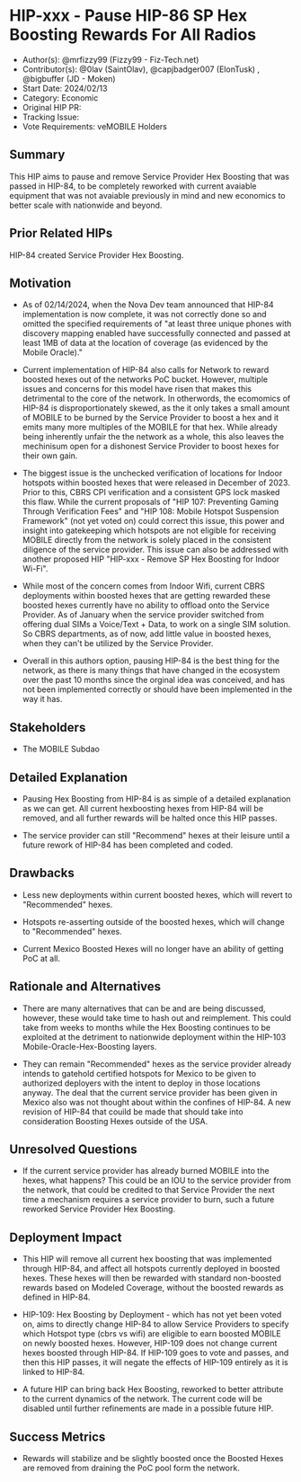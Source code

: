 # HIP-xxx - Pause HIP-86 SP Hex Boosting Rewards For All Radios

- Author(s): @mrfizzy99 (Fizzy99 - Fiz-Tech.net)
- Contributor(s): @0lav (SaintOlav), @capjbadger007 (ElonTusk) , @bigbuffer (JD - Moken)
- Start Date: 2024/02/13
- Category: Economic
- Original HIP PR: <!-- leave this empty; maintainer will fill in ID of this pull request -->
- Tracking Issue: <!-- leave this empty; maintainer will create a discussion issue -->
- Vote Requirements: veMOBILE Holders

## Summary

This HIP aims to pause and remove Service Provider Hex Boosting that was passed in HIP-84, to be completely reworked with current avaiable equipment that was not avaiable previously in mind and new economics to better scale with nationwide and beyond.   

## Prior Related HIPs

HIP-84 created Service Provider Hex Boosting.


## Motivation

- As of 02/14/2024, when the Nova Dev team announced that HIP-84 implementation is now complete, it was not correctly done so and omitted the specified requirements of "at least three unique phones with discovery mapping enabled have successfully connected and passed at least 1MB of data at the location of coverage (as evidenced by the Mobile Oracle)."

- Current implementation of HIP-84 also calls for Network to reward boosted hexes out of the networks PoC bucket. However, multiple issues and concerns for this model have risen that makes this detrimental to the core of the network.
  In otherwords, the ecomomics of HIP-84 is disproportionately skewed, as the it only takes a small amount of MOBILE to be burned by the Service Provider to boost a hex and it emits many more multiples of the MOBILE for that hex. While already being inherently unfair the the network as a whole, this also leaves the mechinisum open for a dishonest Service Provider to boost hexes for their own gain. 

- The biggest issue is the unchecked verification of locations for Indoor hotspots within boosted hexes that were released in December of 2023.  Prior to this, CBRS CPI verification and a consistent GPS lock masked this flaw.
  While the current proposals of "HIP 107: Preventing Gaming Through Verification Fees" and "HIP 108: Mobile Hotspot Suspension Framework" (not yet voted on) could correct this issue, this power and insight into gatekeeping which hotspots are not eligible for receiving MOBILE directly from the network is solely placed in the consistent diligence of the service provider.
  This issue can also be addressed with another proposed HIP "HIP-xxx - Remove SP Hex Boosting for Indoor Wi-Fi".

- While most of the concern comes from Indoor Wifi, current CBRS deployments within boosted hexes that are getting rewarded these boosted hexes currently have no ability to offload onto the Service Provider.
  As of January when the service provider switched from offering dual SIMs a Voice/Text + Data, to work on a single SIM solution. So CBRS departments, as of now, add little value in boosted hexes, when they can't be utilized by the Service Provider.  

- Overall in this authors option, pausing HIP-84 is the best thing for the network, as there is many things that have changed in the ecosystem over the past 10 months since the orginal idea was conceived, and has not been implemented correctly or should have been implemented in the way it has.  
  

## Stakeholders

- The MOBILE Subdao


## Detailed Explanation

- Pausing Hex Boosting from HIP-84 is as simple of a detailed explanation as we can get. All current hexboosting hexes from HIP-84 will be removed, and all further rewards will be halted once this HIP passes.
  
- The service provider can still "Recommend" hexes at their leisure until a future rework of HIP-84 has been completed and coded. 


## Drawbacks

- Less new deployments within current boosted hexes, which will revert to "Recommended" hexes.
  
- Hotspots re-asserting outside of the boosted hexes, which will change to "Recommended" hexes.
  
- Current Mexico Boosted Hexes will no longer have an ability of getting PoC at all.


## Rationale and Alternatives

- There are many alternatives that can be and are being discussed, however, these would take time to hash out and reimplement. This could take from weeks to months while the Hex Boosting continues to be exploited at the detriment to nationwide deployment within the HIP-103 Mobile-Oracle-Hex-Boosting layers.  

- They can remain "Recommended" hexes as the service provider already intends to gatehold certified hotspots for Mexico to be given to authorized deployers with the intent to deploy in those locations anyway.
  The deal that the current service provider has been given in Mexico also was not thought about within the confines of HIP-84. A new revision of HIP-84 that couild be made that should take into consideration Boosting Hexes outside of the USA. 

## Unresolved Questions

- If the current service provider has already burned MOBILE into the hexes, what happens?
  This could be an IOU to the service provider from the network, that could be credited to that Service Provider the next time a mechanism requires a service provider to burn, such a future reworked Service Provider Hex Boosting. 


## Deployment Impact

- This HIP will remove all current hex boosting that was implemented through HIP-84, and affect all hotspots currently deployed in boosted hexes. These hexes will then be rewarded with standard non-boosted rewards based on Modeled Coverage, without the boosted rewards as defined in HIP-84.
  
- HIP-109: Hex Boosting by Deployment - which has not yet been voted on, aims to directly change HIP-84 to allow Service Providers to specify which Hotspot type (cbrs vs wifi) are eligible to earn boosted MOBILE on newly boosted hexes.  However, HIP-109 does not change current hexes boosted through HIP-84. If HIP-109 goes to vote and passes, and then this HIP passes, it will negate the effects of HIP-109 entirely as it is linked to HIP-84. 

- A future HIP can bring back Hex Boosting, reworked to better attribute to the current dynamics of the network. The current code will be disabled until further refinements are made in a possible future HIP.


## Success Metrics

- Rewards will stabilize and be slightly boosted once the Boosted Hexes are removed from draining the PoC pool form the network.
